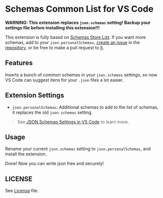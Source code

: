 # Schemas Common List for VS Code

**WARNING: This extension replaces `json.schemas` setting! Backup your settings file before installing this extension!!!**

This extension is fully based on [Schemas Store List](http://schemastore.org/json/). If you want more schemas, add to your `json.personalSchemas`, [create an issue](https://github.com/chrisvltn/vs-code-schemas-common-list/issues) in the [repository], or be free to make a pull request to [it].

## Features

Inserts a bunch of common schemas in your `json.schemas` settings, so now VS Code can suggest itens for your `.json` files a lot easier. 

## Extension Settings

- `json.personalSchemas`: Additional schemas to add to the list of schemas, it replaces the old `json.schemas` setting.

> See [JSON Schemas Settings in VS Code](https://code.visualstudio.com/docs/languages/json#_json-schemas-settings) to learn more.

## Usage
Rename your current `json.schemas` setting to `json.personalSchemas`, and install the extension. 

Done! Now you can write json free and securely!

## LICENSE
See [License](LICENSE.md) file.

[it]: <(https://github.com/chrisvltn/vs-code-schemas-common-list.git)>
[repository]: <(https://github.com/chrisvltn/vs-code-schemas-common-list.git)>
